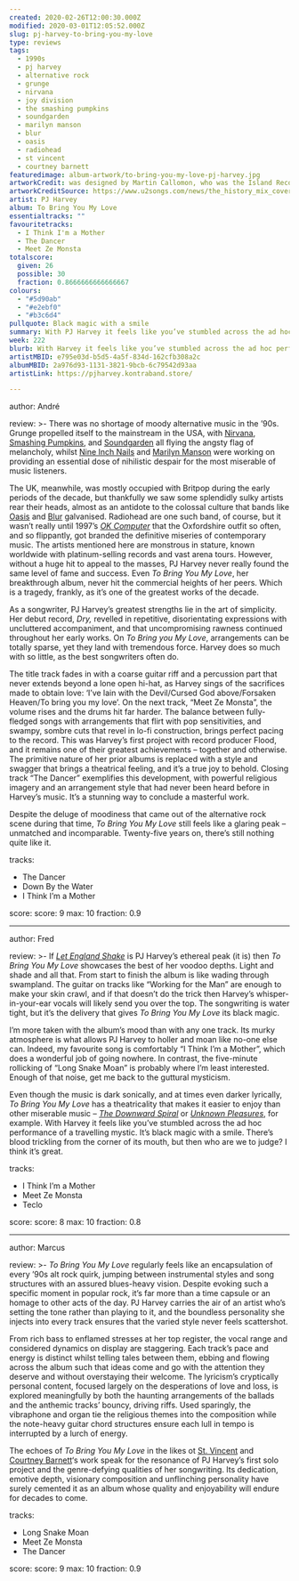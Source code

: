 ```yaml
---
created: 2020-02-26T12:00:30.000Z
modified: 2020-03-01T12:05:52.000Z
slug: pj-harvey-to-bring-you-my-love
type: reviews
tags:
  - 1990s
  - pj harvey
  - alternative rock
  - grunge
  - nirvana
  - joy division
  - the smashing pumpkins
  - soundgarden
  - marilyn manson
  - blur
  - oasis
  - radiohead
  - st vincent
  - courtney barnett
featuredimage: album-artwork/to-bring-you-my-love-pj-harvey.jpg
artworkCredit: was designed by Martin Callomon, who was the Island Records art director at the time of the album's release.
artworkCreditSource: https://www.u2songs.com/news/the_history_mix_covering_passengers
artist: PJ Harvey
album: To Bring You My Love
essentialtracks: ""
favouritetracks:
  - I Think I'm a Mother
  - The Dancer
  - Meet Ze Monsta
totalscore:
  given: 26
  possible: 30
  fraction: 0.8666666666666667
colours:
  - "#5d90ab"
  - "#e2ebf0"
  - "#b3c6d4"
pullquote: Black magic with a smile
summary: With PJ Harvey it feels like you’ve stumbled across the ad hoc performance of a travelling mystic. It’s black magic with a smile. There’s blood trickling from the corner of its mouth, but then who are we to judge?
week: 222
blurb: With Harvey it feels like you’ve stumbled across the ad hoc performance of a travelling mystic. It’s black magic with a smile.
artistMBID: e795e03d-b5d5-4a5f-834d-162cfb308a2c
albumMBID: 2a976d93-1131-3821-9bcb-6c79542d93aa
artistLink: https://pjharvey.kontraband.store/

---
```


author: André

review: >-
  There was no shortage of moody alternative music in the ’90s. Grunge propelled itself to the mainstream in the USA, with [Nirvana](/reviews/nirvana-in-utero/), [Smashing Pumpkins](/reviews/the-smashing-pumpkins-gish/), and [Soundgarden](/reviews/soundgarden-superunknown/) all flying the angsty flag of melancholy, whilst [Nine Inch Nails](/reviews/nine-inch-nails-pretty-hate-machine/) and [Marilyn Manson](/reviews/marilyn-manson-heaven-upside-down/) were working on providing an essential dose of nihilistic despair for the most miserable of music listeners.

  The UK, meanwhile, was mostly occupied with Britpop during the early periods of the decade, but thankfully we saw some splendidly sulky artists rear their heads, almost as an antidote to the colossal culture that bands like [Oasis](/reviews/oasis-definitely-maybe/) and [Blur](/reviews/blur-modern-life-is-rubbish/) galvanised. Radiohead are one such band, of course, but it wasn’t really until 1997’s [*OK Computer*](/reviews/radiohead-ok-computer/) that the Oxfordshire outfit so often, and so flippantly, got branded the definitive miseries of contemporary music. The artists mentioned here are monstrous in stature, known worldwide with platinum-selling records and vast arena tours. However, without a huge hit to appeal to the masses, PJ Harvey never really found the same level of fame and success. Even *To Bring You My Love*, her breakthrough album, never hit the commercial heights of her peers. Which is a tragedy, frankly, as it’s one of the greatest works of the decade.

  As a songwriter, PJ Harvey’s greatest strengths lie in the art of simplicity. Her debut record, *Dry,* revelled in repetitive, disorientating expressions with uncluttered accompaniment, and that uncompromising rawness continued throughout her early works. On *To Bring you My Love*, arrangements can be totally sparse, yet they land with tremendous force. Harvey does so much with so little, as the best songwriters often do.

  The title track fades in with a coarse guitar riff and a percussion part that never extends beyond a lone open hi-hat, as Harvey sings of the sacrifices made to obtain love: ‘I’ve lain with the Devil/Cursed God above/Forsaken Heaven/To bring you my love’. On the next track, “Meet Ze Monsta”, the volume rises and the drums hit far harder. The balance between fully-fledged songs with arrangements that flirt with pop sensitivities, and swampy, sombre cuts that revel in lo-fi construction, brings perfect pacing to the record. This was Harvey’s first project with record producer Flood, and it remains one of their greatest achievements – together and otherwise. The primitive nature of her prior albums is replaced with a style and swagger that brings a theatrical feeling, and it’s a true joy to behold. Closing track “The Dancer” exemplifies this development, with powerful religious imagery and an arrangement style that had never been heard before in Harvey’s music. It’s a stunning way to conclude a masterful work.

  Despite the deluge of moodiness that came out of the alternative rock scene during that time, *To Bring You My Love* still feels like a glaring peak – unmatched and incomparable. Twenty-five years on, there’s still nothing quite like it.

tracks:
  - The Dancer
  - ­­Down By the Water
  - ­­I Think I’m a Mother

score:
  score: 9
  max: 10
  fraction: 0.9

---
author: Fred

review: >-
  If [*Let England Shake*](/reviews/pj-harvey-let-england-shake/) is PJ Harvey’s ethereal peak (it is) then *To Bring You My Love* showcases the best of her voodoo depths. Light and shade and all that. From start to finish the album is like wading through swampland. The guitar on tracks like “Working for the Man” are enough to make your skin crawl, and if that doesn’t do the trick then Harvey’s whisper-in-your-ear vocals will likely send you over the top. The songwriting is water tight, but it’s the delivery that gives *To Bring You My Love* its black magic.

  I’m more taken with the album’s mood than with any one track. Its murky atmosphere is what allows PJ Harvey to holler and moan like no-one else can. Indeed, my favourite song is comfortably “I Think I’m a Mother”, which does a wonderful job of going nowhere. In contrast, the five-minute rollicking of “Long Snake Moan” is probably where I’m least interested. Enough of that noise, get me back to the guttural mysticism.

  Even though the music is dark sonically, and at times even darker lyrically, *To Bring You My Love* has a theatricality that makes it easier to enjoy than other miserable music – [*The Downward Spiral*](/reviews/nine-inch-nails-the-downward-spiral/) or [*Unknown Pleasures*](/reviews/joy-division-unknown-pleasures/), for example. With Harvey it feels like you’ve stumbled across the ad hoc performance of a travelling mystic. It’s black magic with a smile. There’s blood trickling from the corner of its mouth, but then who are we to judge? I think it’s great.

tracks:
  - I Think I’m a Mother
  - ­­Meet Ze Monsta
  - ­­Teclo

score:
  score: 8
  max: 10
  fraction: 0.8

---
author: Marcus

review: >-
  *To Bring You My Love* regularly feels like an encapsulation of every ’90s alt rock quirk, jumping between instrumental styles and song structures with an assured blues-heavy vision. Despite evoking such a specific moment in popular rock, it’s far more than a time capsule or an homage to other acts of the day. PJ Harvey carries the air of an artist who’s setting the tone rather than playing to it, and the boundless personality she injects into every track ensures that the varied style never feels scattershot.

  From rich bass to enflamed stresses at her top register, the vocal range and considered dynamics on display are staggering. Each track’s pace and energy is distinct whilst telling tales between them, ebbing and flowing across the album such that ideas come and go with the attention they deserve and without overstaying their welcome. The lyricism’s cryptically personal content, focused largely on the desperations of love and loss, is explored meaningfully by both the haunting arrangements of the ballads and the anthemic tracks’ bouncy, driving riffs. Used sparingly, the vibraphone and organ tie the religious themes into the composition while the note-heavy guitar chord structures ensure each lull in tempo is interrupted by a lurch of energy.

  The echoes of *To Bring You My Love* in the likes ot [St. Vincent](/reviews/st-vincent-masseduction/) and [Courtney Barnett](/reviews/courtney-barnett-tell-me-how-you-really-feel/)‘s work speak for the resonance of PJ Harvey’s first solo project and the genre-defying qualities of her songwriting. Its dedication, emotive depth, visionary composition and unflinching personality have surely cemented it as an album whose quality and enjoyability will endure for decades to come.

tracks:
  - Long Snake Moan
  - ­­Meet Ze Monsta
  - ­­The Dancer

score:
  score: 9
  max: 10
  fraction: 0.9
